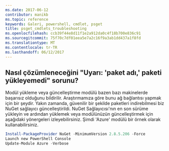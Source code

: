 ```yaml
---
ms.date: 2017-06-12
contributor: manikb
ms.topic: reference
keywords: Galeri, powershell, cmdlet, psget
title: psget_cmdlets_troubleshooting
ms.openlocfilehash: ccb39f44e8d11f1e2a912da0c4f18b700e836c91
ms.sourcegitcommit: 75f70c7df01eea5e7a2c16f9a3ab1dd437a1f8fd
ms.translationtype: MT
ms.contentlocale: tr-TR
ms.lasthandoff: 06/12/2017
---
```

## <a name="how-to-resolve-warning-package-your-package-name-failed-to-download-issue"></a>Nasıl çözümleneceğini "Uyarı: 'paket adı,' paketi yükleyemedi" sorunu?




Modül yükleme veya güncelleştirme modülü bazen bazı makinelerde başarısız olduğunu bildirilir.
Araştırmamıza göre bunu ağ bağlantısı yapmak için bir şeydir.
Yakın zamanda, güvenilir bir şekilde paketleri indirebilmesi biz NuGet sağlayıcı güncelleştirildi.
NuGet Sağlayıcısı'nın en son sürüme yükleyin ve ardından yüklemek veya modülünüzün güncelleştirmek için aşağıdaki yönergeleri izleyebilirsiniz.
Şimdi 'Azure' modülü bir örnek olarak kullanabilirsiniz.

```powershell
Install-PackageProvider NuGet -MinimumVersion 2.8.5.206 -Force
Launch new PowerShell Console
Update-Module Azure -Verbose
```

